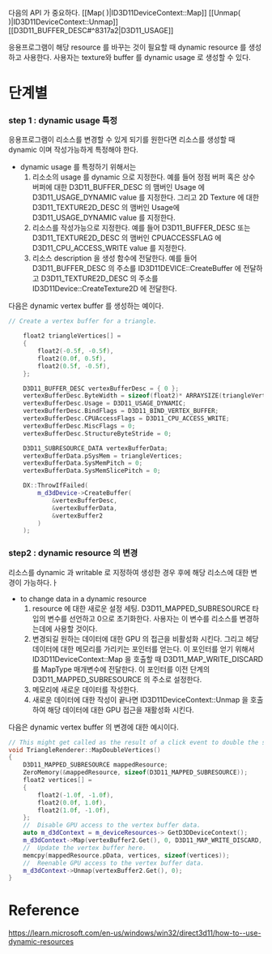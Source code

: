 다음의 API 가 중요하다.
[[Map( )|ID3D11DeviceContext::Map]]
[[Unmap( )|ID3D11DeviceContext::Unmap]]
[[D3D11_BUFFER_DESC#^8317a2|D3D11_USAGE]]

응용프로그램이 해당 resource 를 바꾸는 것이 필요할 때 dynamic resource 를 생성하고 사용한다. 사용자는 texture와 buffer 를 dynamic usage 로 생성할 수 있다.

# 단계별

### step 1 : dynamic usage 특정

응용프로그램이 리소스를 변경할 수 있게 되기를 원한다면 리소스를 생성할 때 dynamic 이며 작성가능하게  특정해야 한다.

- dynamic usage 를 특정하기 위해서는 
	1. 리소소의 usage 를 dynamic 으로 지정한다. 
		예를 들어 정점 버퍼 혹은 상수 버퍼에 대한 D3D11_BUFFER_DESC 의 맴버인 Usage 에 D3D11_USAGE_DYNAMIC value 를 지정한다. 그리고 2D Texture 에 대한 D3D11_TEXTURE2D_DESC 의 맴버인 Usage에 D3D11_USAGE_DYNAMIC value 를 지정한다.
	2. 리소스를 작성가능으로 지정한다. 
		예를 들어 D3D11_BUFFER_DESC 또는 D3D11_TEXTURE2D_DESC 의 맴버인 CPUACCESSFLAG 에 D3D11_CPU_ACCESS_WRITE value 를 지정한다. 
	3. 리소스 description 을 생성 함수에 전달한다. 
		예를 들어 D3D11_BUFFER_DESC 의 주소를 ID3D11DEVICE::CreateBuffer 에 전달하고 D3D11_TEXTURE2D_DESC 의 주소를 ID3D11Device::CreateTexture2D 에 전달한다.

다음은 dynamic vertex buffer 를 생성하는 예이다.
```c++
// Create a vertex buffer for a triangle.

    float2 triangleVertices[] =
    {
        float2(-0.5f, -0.5f),
        float2(0.0f, 0.5f),
        float2(0.5f, -0.5f),
    };

    D3D11_BUFFER_DESC vertexBufferDesc = { 0 };
    vertexBufferDesc.ByteWidth = sizeof(float2)* ARRAYSIZE(triangleVertices);
    vertexBufferDesc.Usage = D3D11_USAGE_DYNAMIC;
    vertexBufferDesc.BindFlags = D3D11_BIND_VERTEX_BUFFER;
    vertexBufferDesc.CPUAccessFlags = D3D11_CPU_ACCESS_WRITE;
    vertexBufferDesc.MiscFlags = 0;
    vertexBufferDesc.StructureByteStride = 0;

    D3D11_SUBRESOURCE_DATA vertexBufferData;
    vertexBufferData.pSysMem = triangleVertices;
    vertexBufferData.SysMemPitch = 0;
    vertexBufferData.SysMemSlicePitch = 0;

    DX::ThrowIfFailed(
        m_d3dDevice->CreateBuffer(
	        &vertexBufferDesc,
	        &vertexBufferData,
	        &vertexBuffer2
        )
    );
```

### step2 : dynamic resource 의 변경

리소스를 dynamic 과 writable 로 지정하여 생성한 경우 후에 해당 리소스에 대한 변경이 가능하다.ㅏ

- to change data in a dynamic resource
	1. resource 에 대한 새로운 설정 세팅. D3D11_MAPPED_SUBRESOURCE 타입의 변수를 선언하고 0으로 초기화한다. 사용자는 이 변수를 리소스를 변경하는데에 사용할 것이다.
	2. 변경되길 원하는 데이터에 대한 GPU 의 접근을 비활성화 시킨다. 그리고 헤당 데이터에 대한  메모리를 가리키는 포인터를 얻는다. 이 포인터를 얻기 위해서 ID3D11DeviceContext::Map 을 호출할 때 D3D11_MAP_WRITE_DISCARD 를 MapType 매개변수에 전달한다. 이 포인터를 이전 단계의 D3D11_MAPPED_SUBRESOURCE 의 주소로 설정한다.
	3. 메모리에 새로운 데이터를 작성한다.
	4. 새로운 데이터에 대한 작성이 끝나면 ID3D11DeviceContext::Unmap 을 호출하여 해당 데이터에 대한 GPU 접근을 재활성화 시킨다.

다음은 dynamic vertex buffer 의 변경에 대한 예시이다.

```c++
// This might get called as the result of a click event to double the size of the triangle.
void TriangleRenderer::MapDoubleVertices()
{
    D3D11_MAPPED_SUBRESOURCE mappedResource;
    ZeroMemory(&mappedResource, sizeof(D3D11_MAPPED_SUBRESOURCE));
    float2 vertices[] =
    {
        float2(-1.0f, -1.0f),
        float2(0.0f, 1.0f),
        float2(1.0f, -1.0f),
    };
    //  Disable GPU access to the vertex buffer data.
    auto m_d3dContext = m_deviceResources-> GetD3DDeviceContext();
    m_d3dContext->Map(vertexBuffer2.Get(), 0, D3D11_MAP_WRITE_DISCARD, 0, &mappedResource);
    //  Update the vertex buffer here.
    memcpy(mappedResource.pData, vertices, sizeof(vertices));
    //  Reenable GPU access to the vertex buffer data.
    m_d3dContext->Unmap(vertexBuffer2.Get(), 0);
}
```


# Reference

https://learn.microsoft.com/en-us/windows/win32/direct3d11/how-to--use-dynamic-resources